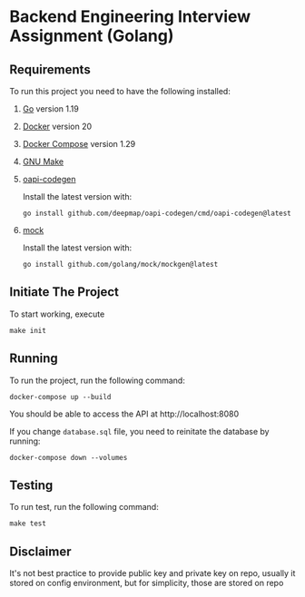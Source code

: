 # Backend Engineering Interview Assignment (Golang)

## Requirements

To run this project you need to have the following installed:

1. [Go](https://golang.org/doc/install) version 1.19
2. [Docker](https://docs.docker.com/get-docker/) version 20
3. [Docker Compose](https://docs.docker.com/compose/install/) version 1.29
4. [GNU Make](https://www.gnu.org/software/make/)
5. [oapi-codegen](https://github.com/deepmap/oapi-codegen)

    Install the latest version with:
    ```
    go install github.com/deepmap/oapi-codegen/cmd/oapi-codegen@latest
    ```
6. [mock](https://github.com/golang/mock)

    Install the latest version with:
    ```
    go install github.com/golang/mock/mockgen@latest
    ```

## Initiate The Project

To start working, execute

```
make init
```

## Running

To run the project, run the following command:

```
docker-compose up --build
```

You should be able to access the API at http://localhost:8080

If you change `database.sql` file, you need to reinitate the database by running:

```
docker-compose down --volumes
```

## Testing

To run test, run the following command:

```
make test
```

## Disclaimer

It's not best practice to provide public key and private key on repo, usually it stored on config environment, but for simplicity, those are stored on repo